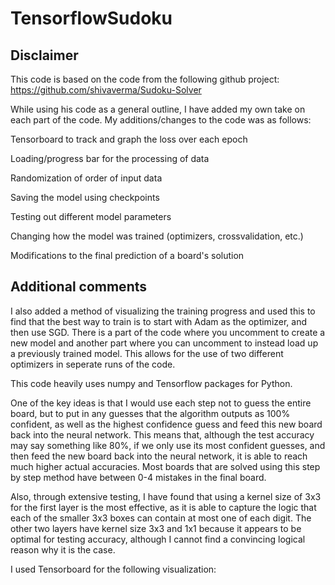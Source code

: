 # TensorflowSudoku

## Disclaimer

This code is based on the code from the following github project:
https://github.com/shivaverma/Sudoku-Solver

While using his code as a general outline, I have added my own take on each part of the code. My additions/changes to the code was as follows:

Tensorboard to track and graph the loss over each epoch

Loading/progress bar for the processing of data

Randomization of order of input data

Saving the model using checkpoints

Testing out different model parameters

Changing how the model was trained (optimizers, crossvalidation, etc.)

Modifications to the final prediction of a board's solution

## Additional comments
I also added a method of visualizing the training progress and used this to find that the best way to train is to start with Adam as the optimizer, and then use SGD. There is a part of the code where you uncomment to create a new model and another part where you can uncomment to instead load up a previously trained model. This allows for the use of two different optimizers in seperate runs of the code.

This code heavily uses numpy and Tensorflow packages for Python.

One of the key ideas is that I would use each step not to guess the entire board, but to put in any guesses that the algorithm outputs as 100% confident, as well as the highest confidence guess and feed this new board back into the neural network. This means that, although the test accuracy may say something like 80%, if we only use its most confident guesses, and then feed the new board back into the neural network, it is able to reach much higher actual accuracies. Most boards that are solved using this step by step method have between 0-4 mistakes in the final board. 

Also, through extensive testing, I have found that using a kernel size of 3x3 for the first layer is the most effective, as it is able to capture the logic that each of the smaller 3x3 boxes can contain at most one of each digit. The other two layers have kernel size 3x3 and 1x1 because it appears to be optimal for testing accuracy, although I cannot find a convincing logical reason why it is the case. 

I used Tensorboard for the following visualization:

